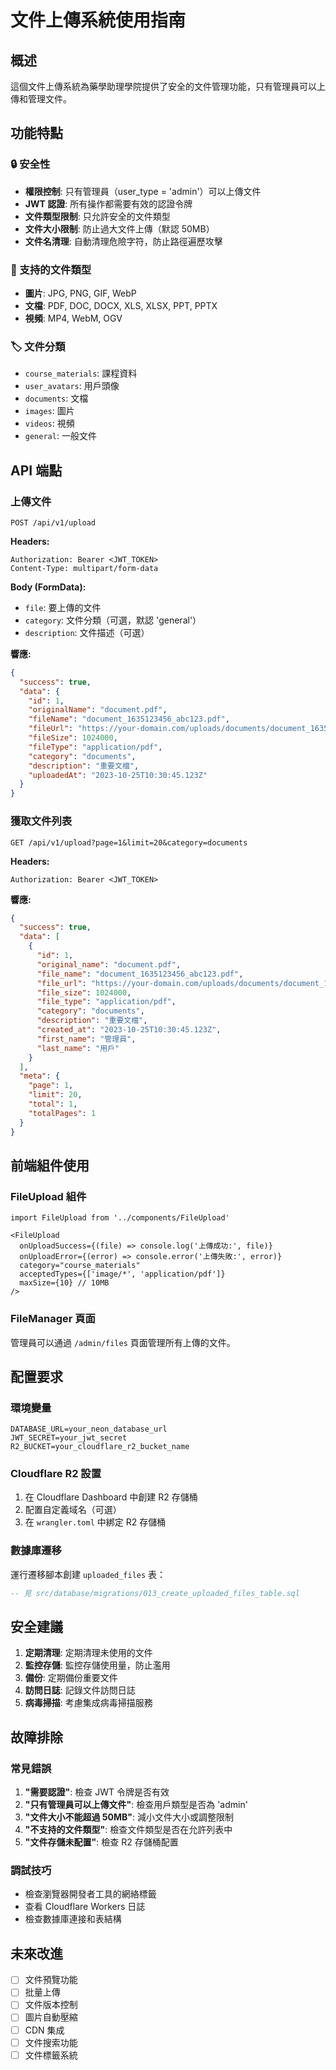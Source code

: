 # 文件上傳系統使用指南

## 概述

這個文件上傳系統為藥學助理學院提供了安全的文件管理功能，只有管理員可以上傳和管理文件。

## 功能特點

### 🔒 安全性
- **權限控制**: 只有管理員（user_type = 'admin'）可以上傳文件
- **JWT 認證**: 所有操作都需要有效的認證令牌
- **文件類型限制**: 只允許安全的文件類型
- **文件大小限制**: 防止過大文件上傳（默認 50MB）
- **文件名清理**: 自動清理危險字符，防止路徑遍歷攻擊

### 📁 支持的文件類型
- **圖片**: JPG, PNG, GIF, WebP
- **文檔**: PDF, DOC, DOCX, XLS, XLSX, PPT, PPTX
- **視頻**: MP4, WebM, OGV

### 🏷️ 文件分類
- `course_materials`: 課程資料
- `user_avatars`: 用戶頭像
- `documents`: 文檔
- `images`: 圖片
- `videos`: 視頻
- `general`: 一般文件

## API 端點

### 上傳文件
```
POST /api/v1/upload
```

**Headers:**
```
Authorization: Bearer <JWT_TOKEN>
Content-Type: multipart/form-data
```

**Body (FormData):**
- `file`: 要上傳的文件
- `category`: 文件分類（可選，默認 'general'）
- `description`: 文件描述（可選）

**響應:**
```json
{
  "success": true,
  "data": {
    "id": 1,
    "originalName": "document.pdf",
    "fileName": "document_1635123456_abc123.pdf",
    "fileUrl": "https://your-domain.com/uploads/documents/document_1635123456_abc123.pdf",
    "fileSize": 1024000,
    "fileType": "application/pdf",
    "category": "documents",
    "description": "重要文檔",
    "uploadedAt": "2023-10-25T10:30:45.123Z"
  }
}
```

### 獲取文件列表
```
GET /api/v1/upload?page=1&limit=20&category=documents
```

**Headers:**
```
Authorization: Bearer <JWT_TOKEN>
```

**響應:**
```json
{
  "success": true,
  "data": [
    {
      "id": 1,
      "original_name": "document.pdf",
      "file_name": "document_1635123456_abc123.pdf",
      "file_url": "https://your-domain.com/uploads/documents/document_1635123456_abc123.pdf",
      "file_size": 1024000,
      "file_type": "application/pdf",
      "category": "documents",
      "description": "重要文檔",
      "created_at": "2023-10-25T10:30:45.123Z",
      "first_name": "管理員",
      "last_name": "用戶"
    }
  ],
  "meta": {
    "page": 1,
    "limit": 20,
    "total": 1,
    "totalPages": 1
  }
}
```

## 前端組件使用

### FileUpload 組件
```tsx
import FileUpload from '../components/FileUpload'

<FileUpload
  onUploadSuccess={(file) => console.log('上傳成功:', file)}
  onUploadError={(error) => console.error('上傳失敗:', error)}
  category="course_materials"
  acceptedTypes={['image/*', 'application/pdf']}
  maxSize={10} // 10MB
/>
```

### FileManager 頁面
管理員可以通過 `/admin/files` 頁面管理所有上傳的文件。

## 配置要求

### 環境變量
```env
DATABASE_URL=your_neon_database_url
JWT_SECRET=your_jwt_secret
R2_BUCKET=your_cloudflare_r2_bucket_name
```

### Cloudflare R2 設置
1. 在 Cloudflare Dashboard 中創建 R2 存儲桶
2. 配置自定義域名（可選）
3. 在 `wrangler.toml` 中綁定 R2 存儲桶

### 數據庫遷移
運行遷移腳本創建 `uploaded_files` 表：
```sql
-- 見 src/database/migrations/013_create_uploaded_files_table.sql
```

## 安全建議

1. **定期清理**: 定期清理未使用的文件
2. **監控存儲**: 監控存儲使用量，防止濫用
3. **備份**: 定期備份重要文件
4. **訪問日誌**: 記錄文件訪問日誌
5. **病毒掃描**: 考慮集成病毒掃描服務

## 故障排除

### 常見錯誤

1. **"需要認證"**: 檢查 JWT 令牌是否有效
2. **"只有管理員可以上傳文件"**: 檢查用戶類型是否為 'admin'
3. **"文件大小不能超過 50MB"**: 減小文件大小或調整限制
4. **"不支持的文件類型"**: 檢查文件類型是否在允許列表中
5. **"文件存儲未配置"**: 檢查 R2 存儲桶配置

### 調試技巧
- 檢查瀏覽器開發者工具的網絡標籤
- 查看 Cloudflare Workers 日誌
- 檢查數據庫連接和表結構

## 未來改進

- [ ] 文件預覽功能
- [ ] 批量上傳
- [ ] 文件版本控制
- [ ] 圖片自動壓縮
- [ ] CDN 集成
- [ ] 文件搜索功能
- [ ] 文件標籤系統